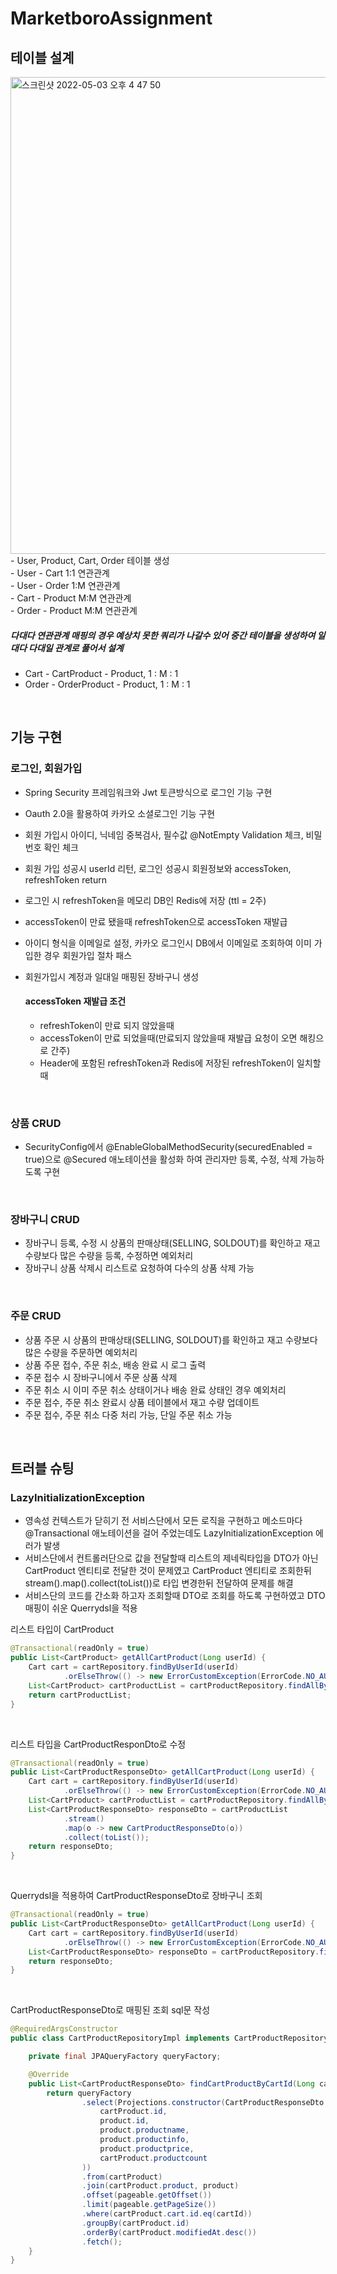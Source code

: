 # MarketboroAssignment

## 테이블 설계
<img width="763" alt="스크린샷 2022-05-03 오후 4 47 50" src="https://user-images.githubusercontent.com/87018762/166419933-6327c484-9d9e-4a48-bae0-908ef57a7ba5.png">
- User, Product, Cart, Order 테이블 생성 <br>
- User - Cart 1:1 연관관계 <br>
- User - Order 1:M 연관관계 <br>
- Cart - Product M:M 연관관계 <br>
- Order - Product M:M 연관관계 <br>

##### 다대다 연관관계 매핑의 경우 예상치 못한 쿼리가 나갈수 있어 중간 테이블을 생성하여 일대다 다대일 관계로 풀어서 설계 <br>
- Cart - CartProduct - Product, 1 : M : 1 <br>
- Order - OrderProduct - Product, 1 : M : 1 <br>

<br>

## 기능 구현
### 로그인, 회원가입
- Spring Security 프레임워크와 Jwt 토큰방식으로 로그인 기능 구현
- Oauth 2.0을 활용하여 카카오 소셜로그인 기능 구현
- 회원 가입시 아이디, 닉네임 중복검사, 필수값 @NotEmpty Validation 체크, 비밀번호 확인 체크
- 회원 가입 성공시 userId 리턴, 로그인 성공시 회원정보와 accessToken, refreshToken return
- 로그인 시 refreshToken을 메모리 DB인 Redis에 저장 (ttl = 2주)
- accessToken이 만료 됐을때 refreshToken으로 accessToken 재발급
- 아이디 형식을 이메일로 설정, 카카오 로그인시 DB에서 이메일로 조회하여 이미 가입한 경우 회원가입 절차 패스
- 회원가입시 계정과 일대일 매핑된 장바구니 생성

    #### accessToken 재발급 조건
    - refreshToken이 만료 되지 않았을때
    - accessToken이 만료 되었을때(만료되지 않았을때 재발급 요청이 오면 해킹으로 간주)
    - Header에 포함된 refreshToken과 Redis에 저장된 refreshToken이 일치할때

<br>

### 상품 CRUD
- SecurityConfig에서 @EnableGlobalMethodSecurity(securedEnabled = true)으로 @Secured 애노테이션을 활성화 하여 관리자만 등록, 수정, 삭제 가능하도록 구현

<br>

### 장바구니 CRUD
- 장바구니 등록, 수정 시 상품의 판매상태(SELLING, SOLDOUT)를 확인하고 재고 수량보다 많은 수량을 등록, 수정하면 예외처리
- 장바구니 상품 삭제시 리스트로 요청하여 다수의 상품 삭제 가능

<br>

### 주문 CRUD
- 상품 주문 시 상품의 판매상태(SELLING, SOLDOUT)를 확인하고 재고 수량보다 많은 수량을 주문하면 예외처리
- 상품 주문 접수, 주문 취소, 배송 완료 시 로그 출력
- 주문 접수 시 장바구니에서 주문 상품 삭제
- 주문 취소 시 이미 주문 취소 상태이거나 배송 완료 상태인 경우 예외처리
- 주문 접수, 주문 취소 완료시 상품 테이블에서 재고 수량 업데이트
- 주문 접수, 주문 취소 다중 처리 가능, 단일 주문 취소 가능

<br>

## 트러블 슈팅
### LazyInitializationException
- 영속성 컨텍스트가 닫히기 전 서비스단에서 모든 로직을 구현하고 메소드마다 @Transactional 애노테이션을 걸어 주었는데도 LazyInitializationException 에러가 발생 <br>
- 서비스단에서 컨트롤러단으로 값을 전달할때 리스트의 제네릭타입을 DTO가 아닌 CartProduct 엔티티로 전달한 것이 문제였고 CartProduct 엔티티로 조회한뒤 stream().map().collect(toList())로 타입 변경한뒤 전달하여 문제를 해결 <br>
- 서비스단의 코드를 간소화 하고자 조회할때 DTO로 조회를 하도록 구현하였고 DTO 매핑이 쉬운 Querrydsl을 적용 <br>

리스트 타입이 CartProduct
```java
@Transactional(readOnly = true)
public List<CartProduct> getAllCartProduct(Long userId) {
    Cart cart = cartRepository.findByUserId(userId)
            .orElseThrow(() -> new ErrorCustomException(ErrorCode.NO_AUTHENTICATION_ERROR));
    List<CartProduct> cartProductList = cartProductRepository.findAllByCartId(cart.getId());
    return cartProductList;
}
```

<br>

리스트 타입을 CartProductResponDto로 수정
```java
@Transactional(readOnly = true)
public List<CartProductResponseDto> getAllCartProduct(Long userId) {
    Cart cart = cartRepository.findByUserId(userId)
            .orElseThrow(() -> new ErrorCustomException(ErrorCode.NO_AUTHENTICATION_ERROR));
    List<CartProduct> cartProductList = cartProductRepository.findAllByCartId(cart.getId());
    List<CartProductResponseDto> responseDto = cartProductList
            .stream()
            .map(o -> new CartProductResponseDto(o))
            .collect(toList());
    return responseDto;
}
```

<br>

Querrydsl을 적용하여 CartProductResponseDto로 장바구니 조회
```java
@Transactional(readOnly = true)
public List<CartProductResponseDto> getAllCartProduct(Long userId) {
    Cart cart = cartRepository.findByUserId(userId)
            .orElseThrow(() -> new ErrorCustomException(ErrorCode.NO_AUTHENTICATION_ERROR));
    List<CartProductResponseDto> responseDto = cartProductRepository.findCartProductByCartId(cart.getId());
    return responseDto;
}
```

<br>

CartProductResponseDto로 매핑된 조회 sql문 작성
```java
@RequiredArgsConstructor
public class CartProductRepositoryImpl implements CartProductRepositoryCustom {

    private final JPAQueryFactory queryFactory;

    @Override
    public List<CartProductResponseDto> findCartProductByCartId(Long cartId, Pageable pageable) {
        return queryFactory
                .select(Projections.constructor(CartProductResponseDto.class,
                    cartProduct.id,
                    product.id,
                    product.productname,
                    product.productinfo,
                    product.productprice,
                    cartProduct.productcount
                ))
                .from(cartProduct)
                .join(cartProduct.product, product)
                .offset(pageable.getOffset())
                .limit(pageable.getPageSize())
                .where(cartProduct.cart.id.eq(cartId))
                .groupBy(cartProduct.id)
                .orderBy(cartProduct.modifiedAt.desc())
                .fetch();
    }
}
```

